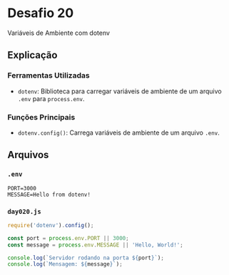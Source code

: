 # Desafio 20

Variáveis de Ambiente com dotenv

## Explicação

### Ferramentas Utilizadas

- `dotenv`: Biblioteca para carregar variáveis de ambiente de um arquivo `.env` para `process.env`.

### Funções Principais

- `dotenv.config()`: Carrega variáveis de ambiente de um arquivo `.env`.

## Arquivos 

### `.env`

```env
PORT=3000
MESSAGE=Hello from dotenv!
```

### `day020.js`

```js
require('dotenv').config();

const port = process.env.PORT || 3000;
const message = process.env.MESSAGE || 'Hello, World!';

console.log(`Servidor rodando na porta ${port}`);
console.log(`Mensagem: ${message}`);
```